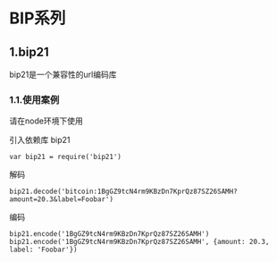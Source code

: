 # BIP系列

## 1.bip21

bip21是一个兼容性的url编码库

### 1.1.使用案例

请在node环境下使用

引入依赖库 bip21
    
    var bip21 = require('bip21')
解码

    bip21.decode('bitcoin:1BgGZ9tcN4rm9KBzDn7KprQz87SZ26SAMH?amount=20.3&label=Foobar')
    
编码

    bip21.encode('1BgGZ9tcN4rm9KBzDn7KprQz87SZ26SAMH')
    bip21.encode('1BgGZ9tcN4rm9KBzDn7KprQz87SZ26SAMH', {amount: 20.3, label: 'Foobar'})
    




